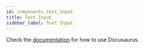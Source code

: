 ```yaml
---
id: components_text_input
title: Text Input
sidebar_label: Text Input
---
```


Check the [documentation](https://docusaurus.io) for how to use Docusaurus.
